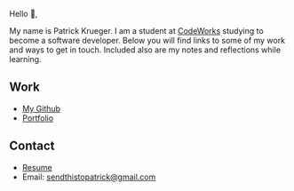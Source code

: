 Hello 👋, 

My name is Patrick Krueger. I am a student at [CodeWorks](https://boisecodeworks.com) studying to become a software developer. Below you will find links to some of my work and ways to get in touch. Included also are my notes and reflections while learning. 

## Work

  + [My Github](https://github.com/pkrueger)
  + [Portfolio](https://pkrueger.github.io/)

## Contact

  + [Resume](https://pkrueger.github.io/resume)
  + Email: sendthistopatrick@gmail.com
  
